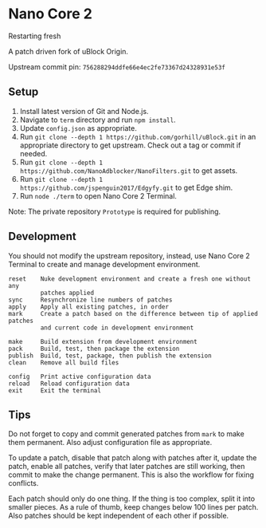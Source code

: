# Nano Core 2

Restarting fresh

A patch driven fork of uBlock Origin.

Upstream commit pin: `756288294ddfe66e4ec2fe73367d24328931e53f`

## Setup

1. Install latest version of Git and Node.js.
2. Navigate to `term` directory and run `npm install`.
3. Update `config.json` as appropriate.
4. Run `git clone --depth 1 https://github.com/gorhill/uBlock.git` in an
   appropriate directory to get upstream. Check out a tag or commit if needed.
5. Run `git clone --depth 1 https://github.com/NanoAdblocker/NanoFilters.git`
   to get assets.
6. Run `git clone --depth 1 https://github.com/jspenguin2017/Edgyfy.git` to
   get Edge shim.
7. Run `node ./term` to open Nano Core 2 Terminal.

Note: The private repository `Prototype` is required for publishing.

## Development

You should not modify the upstream repository, instead, use Nano Core 2
Terminal to create and manage development environment.

```
reset    Nuke development environment and create a fresh one without any
         patches applied
sync     Resynchronize line numbers of patches
apply    Apply all existing patches, in order
mark     Create a patch based on the difference between tip of applied patches
         and current code in development environment

make     Build extension from development environment
pack     Build, test, then package the extension
publish  Build, test, package, then publish the extension
clean    Remove all build files

config   Print active configuration data
reload   Reload configuration data
exit     Exit the terminal
```

## Tips

Do not forget to copy and commit generated patches from `mark` to make them
permanent. Also adjust configuration file as appropriate.

To update a patch, disable that patch along with patches after it, update the
patch, enable all patches, verify that later patches are still working, then
commit to make the change permanent. This is also the workflow for fixing
conflicts.

Each patch should only do one thing. If the thing is too complex, split it into
smaller pieces. As a rule of thumb, keep changes below 100 lines per patch.
Also patches should be kept independent of each other if possible.
